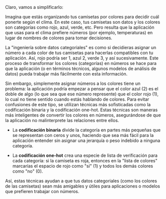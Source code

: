 Claro, vamos a simplificarlo:

Imagina que estás organizando tus camisetas por colores para decidir cuál ponerte según el clima. En este caso, tus camisetas son datos y los colores son categorías como rojo, azul, verde, etc. Pero resulta que la aplicación que usas para el clima prefiere números (por ejemplo, temperaturas) en lugar de nombres de colores para tomar decisiones.

La "ingeniería sobre datos categoriales" es como si decidieras asignar un número a cada color de tus camisetas para hacerlas compatibles con tu aplicación. Así, rojo podría ser 1, azul 2, verde 3, y así sucesivamente. Este proceso de transformar los colores (categorías) en números se hace para que la aplicación (o en términos técnicos, algunos modelos de análisis de datos) pueda trabajar más fácilmente con esta información.

Sin embargo, simplemente asignar números a los colores tiene un problema: la aplicación podría empezar a pensar que el color azul (2) es el doble de algo (lo que sea que ese número represente) que el color rojo (1), lo cual no tiene sentido cuando estás hablando de colores. Para evitar confusiones de este tipo, se utilizan técnicas más sofisticadas como la codificación binaria y la codificación one-hot. Estas técnicas son maneras más inteligentes de convertir los colores en números, asegurándose de que la aplicación no malinterprete las relaciones entre ellos. 

- La **codificación binaria** divide la categoría en partes más pequeñas que se representan con ceros y unos, haciendo que sea más fácil para la aplicación entender sin asignar una jerarquía o peso indebido a ninguna categoría.
  
- La **codificación one-hot** crea una especie de lista de verificación para cada categoría: si la camiseta es roja, entonces en la "lista de colores" marcarías el espacio de rojo como "sí" (1) y todos los demás colores como "no" (0).

Así, estas técnicas ayudan a que tus datos categoriales (como los colores de las camisetas) sean más amigables y útiles para aplicaciones o modelos que prefieren trabajar con números.